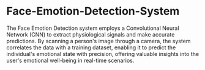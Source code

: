 # Face-Emotion-Detection-System
The Face Emotion Detection system employs a Convolutional Neural
Network (CNN) to extract physiological signals and make accurate
predictions. By scanning a person's image through a camera, the
system correlates the data with a training dataset, enabling it to
predict the individual's emotional state with precision, offering
valuable insights into the user's emotional well-being in real-time
scenarios.
